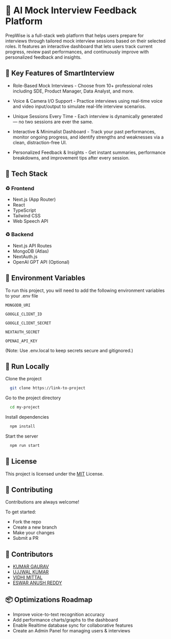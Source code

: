 
# 🧠 AI Mock Interview Feedback Platform

PrepWise is a full-stack web platform that helps users prepare for interviews through tailored mock interview sessions based on their selected roles. It features an interactive dashboard that lets users track current progress, review past performances, and continuously improve with personalized feedback and insights.



## 🔑 Key Features of SmartInterview
- Role-Based Mock Interviews - Choose from 10+ professional roles including SDE, Product Manager, Data Analyst, and more.

- Voice & Camera I/O Support - Practice interviews using real-time voice and video input/output to simulate real-life interview scenarios.

- Unique Sessions Every Time - Each interview is dynamically generated — no two sessions are ever the same.

- Interactive & Minimalist Dashboard - Track your past performances, monitor ongoing progress, and identify strengths and weaknesses via a clean, distraction-free UI.

- Personalized Feedback & Insights - Get instant summaries, performance breakdowns, and improvement tips after every session.





## 🧩 Tech Stack
### ♻️ Frontend

- Next.js (App Router)
- React
- TypeScript
- Tailwind CSS
- Web Speech API

### ♻️ Backend

- Next.js API Routes
- MongoDB (Atlas)
- NextAuth.js
- OpenAI GPT API (Optional)


## 🧪 Environment Variables

To run this project, you will need to add the following environment variables to your .env file

`MONGODB_URI`

`GOOGLE_CLIENT_ID`

`GOOGLE_CLIENT_SECRET`

`NEXTAUTH_SECRET`

`OPENAI_API_KEY`

(Note: Use .env.local to keep secrets secure and gitignored.)
## 🔐 Run Locally

Clone the project

```bash
  git clone https://link-to-project
```

Go to the project directory

```bash
  cd my-project
```

Install dependencies

```bash
  npm install
```

Start the server

```bash
  npm run start
```


## 📝 License
This project is licensed under the 
[MIT](https://choosealicense.com/licenses/mit/) License.


## 🤝 Contributing

Contributions are always welcome!

To get started:

- Fork the repo
- Create a new branch
- Make your changes
- Submit a PR




## 👥 Contributors

- [KUMAR GAURAV](https://github.com/Rathore13055)
- [UJJWAL KUMAR](https://github.com/ujjwalgit)
- [VIDHI MITTAL](https://github.com/VidhiMittal18)
- [ESWAR ANUSH REDDY](https://github.com/reddyeswaranush)


## 📦 Optimizations Roadmap

- Improve voice-to-text recognition accuracy
- Add performance charts/graphs to the dashboard
- Enable Realtime database sync for collaborative features
- Create an Admin Panel for managing users & interviews



